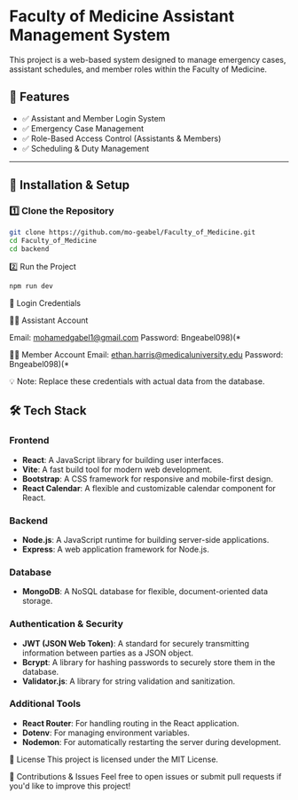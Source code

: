 # Faculty of Medicine Assistant Management System

This project is a web-based system designed to manage emergency cases, assistant schedules, and member roles within the Faculty of Medicine.

## 🚀 Features
- ✅ Assistant and Member Login System
- ✅ Emergency Case Management
- ✅ Role-Based Access Control (Assistants & Members)
- ✅ Scheduling & Duty Management

---

## 🔧 Installation & Setup

### 1️⃣ Clone the Repository
```sh
git clone https://github.com/mo-geabel/Faculty_of_Medicine.git
cd Faculty_of_Medicine
cd backend
```
2️⃣ Run the Project
```sh
npm run dev
```

🔑 Login Credentials

👨‍⚕️ Assistant Account

Email: mohamedgabel1@gmail.com
Password: Bngeabel098)(*

👨‍🎓 Member Account
Email: ethan.harris@medicaluniversity.edu
Password: Bngeabel098)(*


💡 Note: Replace these credentials with actual data from the database.

## 🛠️ Tech Stack

### Frontend
- **React**: A JavaScript library for building user interfaces.
- **Vite**: A fast build tool for modern web development.
- **Bootstrap**: A CSS framework for responsive and mobile-first design.
- **React Calendar**: A flexible and customizable calendar component for React.

### Backend
- **Node.js**: A JavaScript runtime for building server-side applications.
- **Express**: A web application framework for Node.js.

### Database
- **MongoDB**: A NoSQL database for flexible, document-oriented data storage.

### Authentication & Security
- **JWT (JSON Web Token)**: A standard for securely transmitting information between parties as a JSON object.
- **Bcrypt**: A library for hashing passwords to securely store them in the database.
- **Validator.js**: A library for string validation and sanitization.

### Additional Tools
- **React Router**: For handling routing in the React application.
- **Dotenv**: For managing environment variables.
- **Nodemon**: For automatically restarting the server during development.

📜 License
This project is licensed under the MIT License.

🤝 Contributions & Issues
Feel free to open issues or submit pull requests if you'd like to improve this project!
